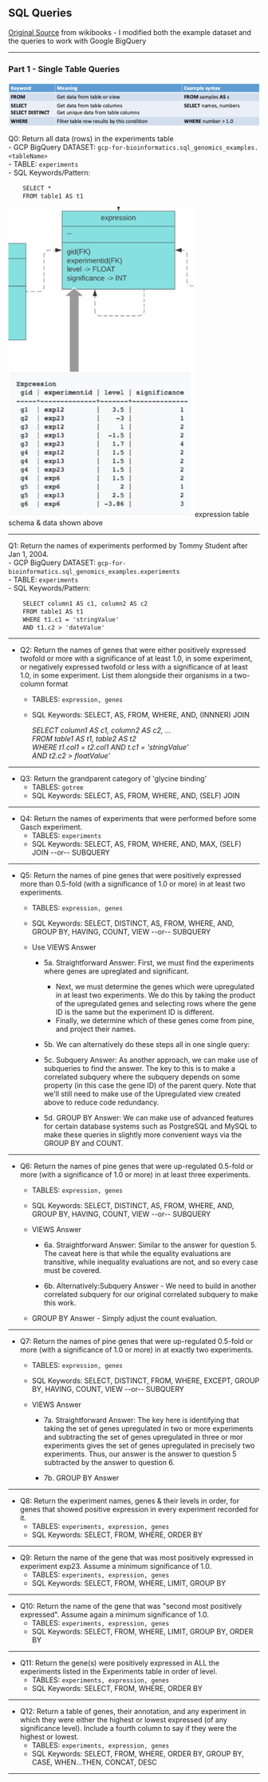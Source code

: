 ## SQL Queries  
[Original Source]( https://en.wikibooks.org/wiki/Data_Management_in_Bioinformatics/SQL_Exercises) from wikibooks - I modified both the example dataset and the queries to work with Google BigQuery

---
### Part 1 - Single Table Queries

  [![Select-From](/1_Files_&_Data/SQL-concept-graphics/select-from.png)]()


Q0: Return all data (rows) in the experiments table  
    - GCP BigQuery DATASET: `gcp-for-bioinformatics.sql_genomics_examples.<tableName>`  
    - TABLE: `experiments`  
    - SQL Keywords/Pattern: 

        SELECT *  
        FROM table1 AS t1  

![expression](/1_Files_&_Data/SQL-concept-graphics/expression.png)expression table schema & data shown above

---

Q1: Return the names of experiments performed by Tommy Student after Jan 1, 2004.  
    - GCP BigQuery DATASET: `gcp-for-bioinformatics.sql_genomics_examples.experiments`  
    - TABLE: `experiments`  
    - SQL Keywords/Pattern: 

        SELECT column1 AS c1, column2 AS c2   
        FROM table1 AS t1  
        WHERE t1.c1 = 'stringValue'  
        AND t1.c2 > 'dateValue'
---

- Q2: Return the names of genes that were either positively expressed twofold or more with a 
significance of at least 1.0, in some experiment, or negatively expressed twofold or less with a significance of at least 1.0, in some experiment. List them alongside their organisms in a two-column format
    - TABLES: `expression, genes`
    - SQL Keywords: SELECT, AS, FROM, WHERE, AND, (INNNER) JOIN

        *SELECT column1 AS c1, column2 AS c2, ...   
        FROM table1 AS t1, table2 AS t2  
        WHERE t1.col1 = t2.col1
        AND t.c1 = 'stringValue'  
        AND t2.c2 > floatValue'*  
---

- Q3: Return the grandparent category of 'glycine binding'
    - TABLES: `gotree`
    - SQL Keywords: SELECT, AS, FROM, WHERE, AND, (SELF) JOIN 
---

- Q4: Return the names of experiments that were performed before some Gasch experiment.
    - TABLES: `experiments`
    - SQL Keywords: SELECT, AS, FROM, WHERE, AND, MAX, (SELF) JOIN --or-- SUBQUERY
---

- Q5: Return the names of pine genes that were positively expressed more than 0.5-fold (with a significance of 1.0 or more) in at least two experiments.
    - TABLES: `expression, genes`
    - SQL Keywords: SELECT, DISTINCT, AS, FROM, WHERE, AND, GROUP BY, HAVING, COUNT, VIEW --or-- SUBQUERY

    - Use VIEWS Answer
        - 5a. Straightforward Answer: First, we must find the experiments where genes are upreglated and significant.
            - Next, we must determine the genes which were upregulated in at least two experiments. We do this by taking the product of the upregulated genes and selecting rows where the gene ID is the same but the experiment ID is different.
            - Finally, we determine which of these genes come from pine, and project their names.

        - 5b. We can alternatively do these steps all in one single query:

        - 5c. Subquery Answer: As another approach, we can make use of subqueries to find the answer. The key to this is to make a correlated subquery where the subquery depends on some property (in this case the gene ID) of the parent query. Note that we'll still need to make use of the Upregulated view created above to reduce code redundancy.

        - 5d. GROUP BY Answer: We can make use of advanced features for certain database systems such as PostgreSQL and MySQL to make these queries in slightly more convenient ways via the GROUP BY and COUNT.
---

- Q6: Return the names of pine genes that were up-regulated 0.5-fold or more (with a significance of 1.0 or more) in at least three experiments.
    - TABLES: `expression, genes`
    - SQL Keywords: SELECT, DISTINCT, AS, FROM, WHERE, AND, GROUP BY, HAVING, COUNT, VIEW --or-- SUBQUERY

    - VIEWS Answer
        - 6a. Straightforward Answer: Similar to the answer for question 5. The caveat here is that while the equality evaluations are transitive, while inequality evaluations are not, and so every case must be covered.

        - 6b. Alternatively:Subquery Answer - We need to build in another correlated subquery for our original correlated subquery to make this work.  

    - GROUP BY Answer - Simply adjust the count evaluation.
---

- Q7: Return the names of pine genes that were up-regulated 0.5-fold or more (with a significance of 1.0 or more) in at exactly two experiments.
    - TABLES: `expression, genes`
    - SQL Keywords: SELECT, DISTINCT, FROM, WHERE, EXCEPT, GROUP BY, HAVING, COUNT, VIEW --or-- SUBQUERY

    - VIEWS Answer
        - 7a. Straightforward Answer: The key here is identifying that taking the set of genes upregulated in two or more experiments and subtracting the set of genes upregulated in three or mor experiments gives the set of genes upregulated in precisely two experiments. Thus, our answer is the answer to question 5 subtracted by the answer to question 6.

        - 7b. GROUP BY Answer
---

- Q8: Return the experiment names, genes & their levels in order, for genes that showed positive expression in every experiment recorded for it.
    - TABLES: `experiments, expression, genes`
    - SQL Keywords: SELECT, FROM, WHERE, ORDER BY  
---

- Q9: Return the name of the gene that was most positively expressed in experiment exp23. Assume a minimum significance of 1.0.
    - TABLES: `experiments, expression, genes`
    - SQL Keywords: SELECT, FROM, WHERE, LIMIT, GROUP BY 
---

- Q10: Return the name of the gene that was "second most positively expressed". Assume again a minimum significance of 1.0. 
    - TABLES: `experiments, expression, genes`
    - SQL Keywords: SELECT, FROM, WHERE, LIMIT, GROUP BY, ORDER BY
---

- Q11: Return the gene(s) were positively expressed in ALL the experiments listed in the Experiments table in order of level. 
    - TABLES: `experiments, expression, genes`
    - SQL Keywords: SELECT, FROM, WHERE, ORDER BY
---

- Q12: Return a table of genes, their annotation, and any experiment in which they were either the highest or lowest expressed (of any significance level). Include a fourth column to say if they were the highest or lowest.
    - TABLES: `experiments, expression, genes`
    - SQL Keywords: SELECT, FROM, WHERE, ORDER BY, GROUP BY, CASE, WHEN...THEN, CONCAT, DESC
---
